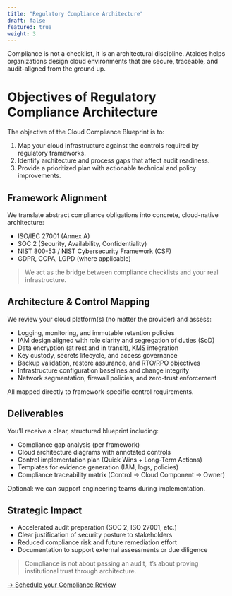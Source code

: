 ```yaml
---
title: "Regulatory Compliance Architecture"
draft: false
featured: true
weight: 3
---
```


Compliance is not a checklist, it is an architectural discipline. Ataides helps organizations design cloud environments that are secure, traceable, and audit-aligned from the ground up.
<!--more-->

# Objectives of Regulatory Compliance Architecture

The objective of the Cloud Compliance Blueprint is to:

1. Map your cloud infrastructure against the controls required by regulatory frameworks.
2. Identify architecture and process gaps that affect audit readiness.
3. Provide a prioritized plan with actionable technical and policy improvements.

## Framework Alignment

We translate abstract compliance obligations into concrete, cloud-native architecture:

- ISO/IEC 27001 (Annex A)
- SOC 2 (Security, Availability, Confidentiality)
- NIST 800-53 / NIST Cybersecurity Framework (CSF)
- GDPR, CCPA, LGPD (where applicable)

> We act as the bridge between compliance checklists and your real infrastructure.

## Architecture & Control Mapping

We review your cloud platform(s) (no matter the provider) and assess:

- Logging, monitoring, and immutable retention policies
- IAM design aligned with role clarity and segregation of duties (SoD)
- Data encryption (at rest and in transit), KMS integration
- Key custody, secrets lifecycle, and access governance
- Backup validation, restore assurance, and RTO/RPO objectives
- Infrastructure configuration baselines and change integrity
- Network segmentation, firewall policies, and zero-trust enforcement

All mapped directly to framework-specific control requirements.

## Deliverables

You’ll receive a clear, structured blueprint including:

- Compliance gap analysis (per framework)
- Cloud architecture diagrams with annotated controls
- Control implementation plan (Quick Wins + Long-Term Actions)
- Templates for evidence generation (IAM, logs, policies)
- Compliance traceability matrix (Control → Cloud Component → Owner)

Optional: we can support engineering teams during implementation.

## Strategic Impact

- Accelerated audit preparation (SOC 2, ISO 27001, etc.)
- Clear justification of security posture to stakeholders
- Reduced compliance risk and future remediation effort
- Documentation to support external assessments or due diligence

> Compliance is not about passing an audit, it’s about proving institutional trust through architecture.

[→ Schedule your Compliance Review](/contact)
